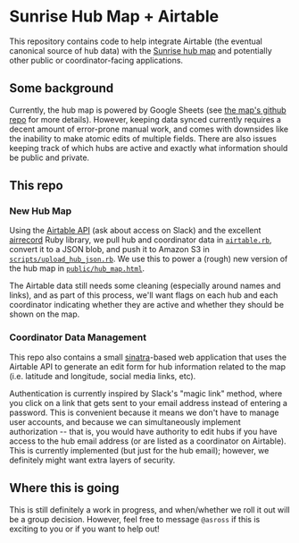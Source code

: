 # Sunrise Hub Map + Airtable

This repository contains code to help integrate Airtable (the eventual canonical source of hub data) with the [Sunrise hub map](https://www.sunrisemovement.org/hubs) and potentially other public or coordinator-facing applications.

## Some background

Currently, the hub map is powered by Google Sheets (see [the map's github repo](https://github.com/sunrisemovement/sunrise-movement-hub-map) for more details). However, keeping data synced currently requires a decent amount of error-prone manual work, and comes with downsides like the inability to make atomic edits of multiple fields. There are also issues keeping track of which hubs are active and exactly what information should be public and private.

## This repo

### New Hub Map

Using the [Airtable API](https://airtable.com/apptig05QGFvV5GVd/api/docs) (ask about access on Slack) and the excellent [airrecord](https://github.com/sirupsen/airrecord) Ruby library, we pull hub and coordinator data in [`airtable.rb`](./airtable.rb), convert it to a JSON blob, and push it to Amazon S3 in [`scripts/upload_hub_json.rb`](./scripts/upload_hub_json.rb). We use this to power a (rough) new version of the hub map in [`public/hub_map.html`](./public/hub_map.html).

The Airtable data still needs some cleaning (especially around names and links), and as part of this process, we'll want flags on each hub and each coordinator indicating whether they are active and whether they should be shown on the map.

### Coordinator Data Management

This repo also contains a small [sinatra](http://sinatrarb.com/)-based web application that uses the Airtable API to generate an edit form for hub information related to the map (i.e. latitude and longitude, social media links, etc).

Authentication is currently inspired by Slack's "magic link" method, where you click on a link that gets sent to your email address instead of entering a password. This is convenient because it means we don't have to manage user accounts, and because we can simultaneously implement authorization -- that is, you would have authority to edit hubs if you have access to the hub email address (or are listed as a coordinator on Airtable). This is currently implemented (but just for the hub email); however, we definitely might want extra layers of security.

## Where this is going

This is still definitely a work in progress, and when/whether we roll it out will be a group decision. However, feel free to message `@asross` if this is exciting to you or if you want to help out!
